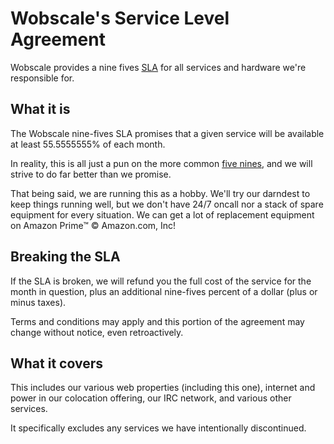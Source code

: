 ---
---

# Wobscale's Service Level Agreement

Wobscale provides a nine fives [SLA](https://en.wikipedia.org/wiki/Service-level_agreement) for all services and hardware we're responsible for.

## What it is

The Wobscale nine-fives SLA promises that a given service will be available
at least 55.5555555% of each month.

In reality, this is all just a pun on the more common [five nines](https://en.wikipedia.org/wiki/Five_nines), and we will strive to do far better than we promise.

That being said, we are running this as a hobby. We'll try our darndest to keep
things running well, but we don't have 24/7 oncall nor a stack of spare
equipment for every situation. We can get a lot of replacement equipment on Amazon Prime&trade; &copy; Amazon.com, Inc!

## Breaking the SLA

If the SLA is broken, we will refund you the full cost of the service for the month in question, plus an additional nine-fives percent of a dollar (plus or minus taxes).

Terms and conditions may apply and this portion of the agreement may change without notice, even retroactively.

## What it covers

This includes our various web properties (including this one), internet and power in our colocation offering, our IRC network, and various other services.

It specifically excludes any services we have intentionally discontinued.
